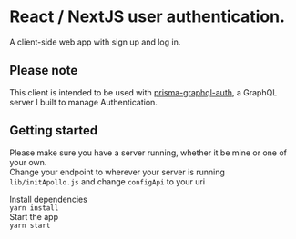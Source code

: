 # React / NextJS user authentication.

A client-side web app with sign up and log in.

## Please note

This client is intended to be used with [prisma-graphql-auth](https://github.com/rsbear/prisma-graphql-auth), a GraphQL server I built to manage Authentication.

## Getting started

Please make sure you have a server running, whether it be mine or one of your own.  
Change your endpoint to wherever your server is running  
`lib/initApollo.js`
and change `configApi` to your uri

Install dependencies  
`yarn install`  
Start the app  
`yarn start`

